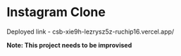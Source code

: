 # Instagram Clone

Deployed link - csb-xie9h-lezrysz5z-ruchip16.vercel.app/

**Note: This project needs to be improvised** 
